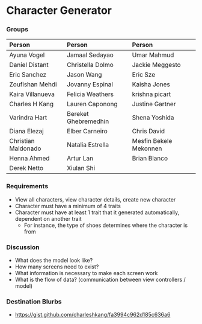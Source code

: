 # Character Generator

### Groups

Person | Person | Person
:------|:-------|:-------
Ayuna Vogel | Jamaal Sedayao | Umar Mahmud 
Daniel Distant | Christella Dolmo | Jackie Meggesto 
Eric Sanchez | Jason Wang | Eric Sze 
Zoufishan Mehdi | Jovanny Espinal | Kaisha Jones 
Kaira Villanueva | Felicia Weathers | krishna picart  
Charles H Kang | Lauren Caponong | Justine Gartner 
Varindra Hart | Bereket Ghebremedhin | Shena Yoshida 
Diana Elezaj | Elber Carneiro | Chris David 
Christian Maldonado | Natalia Estrella | Mesfin Bekele Mekonnen  
Henna Ahmed | Artur Lan | Brian Blanco  
Derek Netto | Xiulan Shi 

### Requirements
* View all characters, view character details, create new character  
* Character must have a minimum of 4 traits  
* Character must have at least 1 trait that it generated automatically, dependent on another trait  
  * For instance, the type of shoes determines where the character is from  

### Discussion 
* What does the model look like?  
* How many screens need to exist?  
* What information is necessary to make each screen work  
* What is the flow of data? (communication between view controllers / model)  





### Destination Blurbs
* https://gist.github.com/charleshkang/fa3994c962d185c636a6
